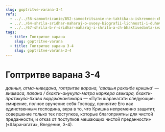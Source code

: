 ```yaml
---
slug: goptritve-varana-3-4
refs:
  - ../../56-samootricanie/852-samootritsanie-ne-taktika-a-iskrennee-chuvstvo.md
  - ../../64-shrila-sridhar-maharaj-o-svoey-biografii-lichnosti-i-duhovnom-opyte/977-1982-11-02-b4-mozhet-li-ogranichennoe-postich-bezgranichnoe.md
  - ../../67-shrila-b-r-sridhar-maharaj-i-shrila-a-ch-bhaktivedanta-svami-prabhupada/1067-1973-03-17-2-sovmestnaya-lektsiya-shrily-b-r-shridhara-maharadzha-i-a-ch-bhaktivedanty-svami-prabhupady.md
tags:
  - title: Гоптритве варана
    slug: goptritve-varana
  - title: Гоптритве варана 3-4
    slug: goptritve-varana-3-4
---
```


# Гоптритве варана 3-4

*даинья, атма-ниведана, гоптритве варана, ‘авашья ракхибе кришна’ — вишваса, палана / бхакти-анукула-матра каржера свикара, бхакти-пратикула-бхава варджанангикара* — «Пути шаранагати следующие: смирение, полное вручение себя Господу, принятие Его как единственным господина, вера в то, что Кришна непременно защитит, совершение только тех поступков, которые благоприятны для чистой преданности, и отказ от поступков мешающих чистой преданности» («Шаранагати», Введение, 3-4).

